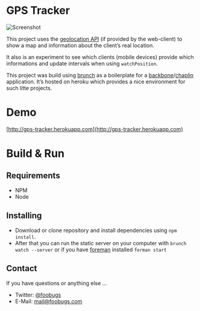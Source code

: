 # GPS Tracker

![Screenshot](raw.github.com/foobugs/gps-tracker/master/screenshot.png)

This project uses the [geolocation API](dev.w3.org/geo/api/spec-source.html) (if provided by the web-client) to show a map and information about the client’s real location.

It also is an experiment to see which clients (mobile devices) provide which informations and update intervals when using `watchPosition`.

This project was build using [brunch](http://brunch.io/) as a boilerplate for a [backbone](backbonejs.org)/[chaplin](http://chaplinjs.org/) application. It’s hosted on heroku which provides a nice environment for such litte projects.

# Demo

[http://gps-tracker.herokuapp.com](http://gps-tracker.herokuapp.com)

# Build & Run

## Requirements

* NPM
* Node

## Installing

* Download or clone repository and install dependencies using `npm install`.
* After that you can run the static server on your computer with `brunch watch --server` or if you have [foreman](https://npmjs.org/package/foreman) installed `forman start`

## Contact

If you have questions or anything else …

* Twitter: [@foobugs](https://twitter.com/foobugs)
* E-Mail: [mail@foobugs.com](mail:mail@foobugs.com?subject=gps-tracker)